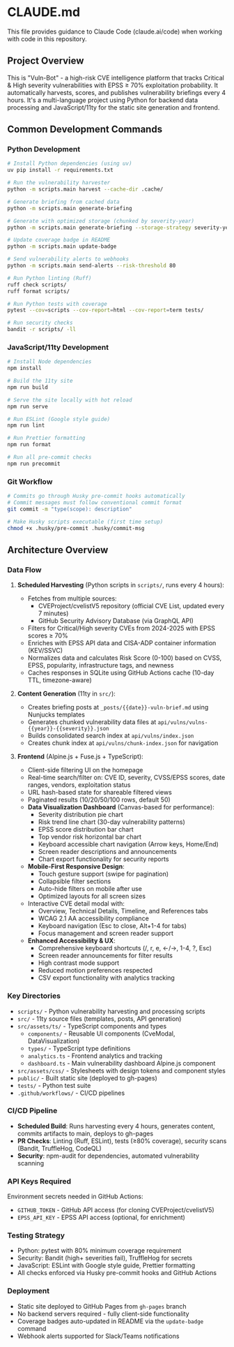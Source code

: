 # CLAUDE.md

This file provides guidance to Claude Code (claude.ai/code) when working with code in this repository.

## Project Overview

This is "Vuln-Bot" - a high-risk CVE intelligence platform that tracks Critical & High severity vulnerabilities with EPSS ≥ 70% exploitation probability. It automatically harvests, scores, and publishes vulnerability briefings every 4 hours. It's a multi-language project using Python for backend data processing and JavaScript/11ty for the static site generation and frontend.

## Common Development Commands

### Python Development
```bash
# Install Python dependencies (using uv)
uv pip install -r requirements.txt

# Run the vulnerability harvester
python -m scripts.main harvest --cache-dir .cache/

# Generate briefing from cached data
python -m scripts.main generate-briefing

# Generate with optimized storage (chunked by severity-year)
python -m scripts.main generate-briefing --storage-strategy severity-year

# Update coverage badge in README
python -m scripts.main update-badge

# Send vulnerability alerts to webhooks
python -m scripts.main send-alerts --risk-threshold 80

# Run Python linting (Ruff)
ruff check scripts/
ruff format scripts/

# Run Python tests with coverage
pytest --cov=scripts --cov-report=html --cov-report=term tests/

# Run security checks
bandit -r scripts/ -ll
```

### JavaScript/11ty Development
```bash
# Install Node dependencies
npm install

# Build the 11ty site
npm run build

# Serve the site locally with hot reload
npm run serve

# Run ESLint (Google style guide)
npm run lint

# Run Prettier formatting
npm run format

# Run all pre-commit checks
npm run precommit
```

### Git Workflow
```bash
# Commits go through Husky pre-commit hooks automatically
# Commit messages must follow conventional commit format
git commit -m "type(scope): description"

# Make Husky scripts executable (first time setup)
chmod +x .husky/pre-commit .husky/commit-msg
```

## Architecture Overview

### Data Flow
1. **Scheduled Harvesting** (Python scripts in `scripts/`, runs every 4 hours):
   - Fetches from multiple sources:
     - CVEProject/cvelistV5 repository (official CVE List, updated every 7 minutes)
     - GitHub Security Advisory Database (via GraphQL API)
   - Filters for Critical/High severity CVEs from 2024-2025 with EPSS scores ≥ 70%
   - Enriches with EPSS API data and CISA-ADP container information (KEV/SSVC)
   - Normalizes data and calculates Risk Score (0-100) based on CVSS, EPSS, popularity, infrastructure tags, and newness
   - Caches responses in SQLite using GitHub Actions cache (10-day TTL, timezone-aware)

2. **Content Generation** (11ty in `src/`):
   - Creates briefing posts at `_posts/{{date}}-vuln-brief.md` using Nunjucks templates
   - Generates chunked vulnerability data files at `api/vulns/vulns-{{year}}-{{severity}}.json`
   - Builds consolidated search index at `api/vulns/index.json`
   - Creates chunk index at `api/vulns/chunk-index.json` for navigation

3. **Frontend** (Alpine.js + Fuse.js + TypeScript):
   - Client-side filtering UI on the homepage
   - Real-time search/filter on: CVE ID, severity, CVSS/EPSS scores, date ranges, vendors, exploitation status
   - URL hash-based state for shareable filtered views
   - Paginated results (10/20/50/100 rows, default 50)
   - **Data Visualization Dashboard** (Canvas-based for performance):
     - Severity distribution pie chart
     - Risk trend line chart (30-day vulnerability patterns)
     - EPSS score distribution bar chart
     - Top vendor risk horizontal bar chart
     - Keyboard accessible chart navigation (Arrow keys, Home/End)
     - Screen reader descriptions and announcements
     - Chart export functionality for security reports
   - **Mobile-First Responsive Design**:
     - Touch gesture support (swipe for pagination)
     - Collapsible filter sections
     - Auto-hide filters on mobile after use
     - Optimized layouts for all screen sizes
   - Interactive CVE detail modal with:
     - Overview, Technical Details, Timeline, and References tabs
     - WCAG 2.1 AA accessibility compliance
     - Keyboard navigation (Esc to close, Alt+1-4 for tabs)
     - Focus management and screen reader support
   - **Enhanced Accessibility & UX**:
     - Comprehensive keyboard shortcuts (/, r, e, ←/→, 1-4, ?, Esc)
     - Screen reader announcements for filter results
     - High contrast mode support
     - Reduced motion preferences respected
     - CSV export functionality with analytics tracking

### Key Directories
- `scripts/` - Python vulnerability harvesting and processing scripts
- `src/` - 11ty source files (templates, posts, API generation)
- `src/assets/ts/` - TypeScript components and types
  - `components/` - Reusable UI components (CveModal, DataVisualization)
  - `types/` - TypeScript type definitions
  - `analytics.ts` - Frontend analytics and tracking
  - `dashboard.ts` - Main vulnerability dashboard Alpine.js component
- `src/assets/css/` - Stylesheets with design tokens and component styles
- `public/` - Built static site (deployed to gh-pages)
- `tests/` - Python test suite
- `.github/workflows/` - CI/CD pipelines

### CI/CD Pipeline
- **Scheduled Build**: Runs harvesting every 4 hours, generates content, commits artifacts to main, deploys to gh-pages
- **PR Checks**: Linting (Ruff, ESLint), tests (≥80% coverage), security scans (Bandit, TruffleHog, CodeQL)
- **Security**: npm-audit for dependencies, automated vulnerability scanning

### API Keys Required
Environment secrets needed in GitHub Actions:
- `GITHUB_TOKEN` - GitHub API access (for cloning CVEProject/cvelistV5)
- `EPSS_API_KEY` - EPSS API access (optional, for enrichment)

### Testing Strategy
- Python: pytest with 80% minimum coverage requirement
- Security: Bandit (high+ severities fail), TruffleHog for secrets
- JavaScript: ESLint with Google style guide, Prettier formatting
- All checks enforced via Husky pre-commit hooks and GitHub Actions

### Deployment
- Static site deployed to GitHub Pages from `gh-pages` branch
- No backend servers required - fully client-side functionality
- Coverage badges auto-updated in README via the `update-badge` command
- Webhook alerts supported for Slack/Teams notifications